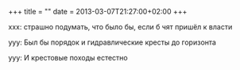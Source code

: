 +++
title = ""
date = 2013-03-07T21:27:00+02:00
+++

xxx: страшно подумать, что было бы, если б чят пришёл к власти


yyy: Был бы порядок и гидравлические кресты до горизонта


yyy: И крестовые походы естестно


